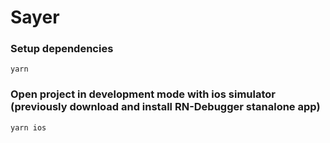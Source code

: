 # Sayer

### Setup dependencies
    yarn

### Open project in development mode with ios simulator (previously download and install RN-Debugger stanalone app)
    yarn ios

